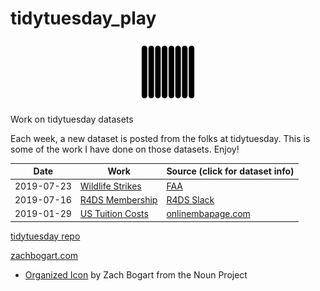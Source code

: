 # tidytuesday_play

<p align="center">
  <img width="100" src="tidytuesday.png"  />
</p>

Work on tidytuesday datasets

Each week, a new dataset is posted from the folks at tidytuesday. This is some of the work I have done on those datasets. Enjoy!

<!--
Date: When I did the work
Work: Link to the knitted HTML document
Data Info: Link to the tidytuesday repo for info on the dataset. Name the link by data source, not dataset title.
 -->

| Date | Work | Source (click for dataset info) |
| --- | --- | --- |
| 2019-07-23 | [Wildlife Strikes](2019-07-23-wildlife-impacts.html) | [FAA](https://github.com/rfordatascience/tidytuesday/blob/master/data/2019/2019-07-23) |
| 2019-07-16 | [R4DS Membership](2019-07-16-r4ds-membership.html) | [R4DS Slack](https://github.com/rfordatascience/tidytuesday/blob/master/data/2019/2019-07-16) |
| 2019-01-29 | [US Tuition Costs](2019-01-29-us_tuition_costs.html) | [onlinembapage.com](https://github.com/rfordatascience/tidytuesday/blob/master/data/2018/2018-04-02) |

[tidytuesday repo](https://github.com/rfordatascience/tidytuesday)

[zachbogart.com](https://zachbogart.com)

- [Organized Icon](https://thenounproject.com/search/?q=organized&creator=4129988&i=2488373) by Zach Bogart from the Noun Project
